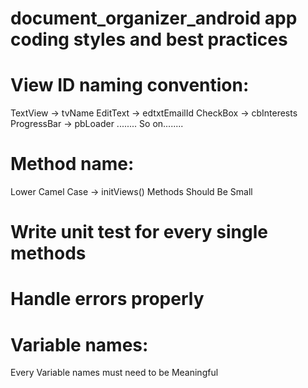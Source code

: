 # document_organizer_android app coding styles and best practices
# View ID naming convention:  
TextView -> tvName
EditText -> edtxtEmailId
CheckBox -> cbInterests
ProgressBar -> pbLoader
........ So on........

# Method name:
Lower Camel Case -> initViews()
Methods Should Be Small


# Write unit test for every single methods

# Handle errors properly

# Variable names: 
Every Variable names must need to be Meaningful 


 


